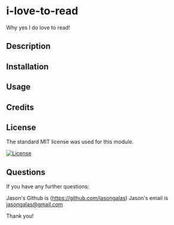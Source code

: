 # i-love-to-read

Why yes I do love to read!

## Description



## Installation



## Usage



## Credits



## License

The standard MIT license was used for this module.

[![License](https://img.shields.io/badge/license-MIT-blue.svg)](https://choosealicense.com/licenses/mit/) 

## Questions

If you have any further questions:

Jason's Github is (https://github.com/jasongalas) 
Jason's email is jasongalas@gmail.com

Thank you!